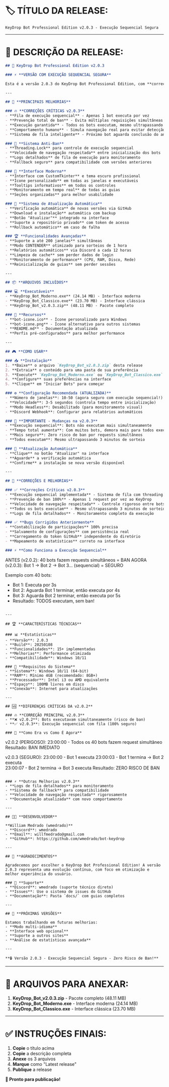 # 🏷️ TÍTULO DA RELEASE:

```
KeyDrop Bot Professional Edition v2.0.3 - Execução Sequencial Segura
```

---

# 📝 DESCRIÇÃO DA RELEASE:

```markdown
## 🚀 KeyDrop Bot Professional Edition v2.0.3

### ⚡ **VERSÃO COM EXECUÇÃO SEQUENCIAL SEGURA**

Esta é a versão 2.0.3 do KeyDrop Bot Professional Edition, com **correções críticas** para prevenção de ban e execução sequencial dos bots.

---

## 🎯 **PRINCIPAIS MELHORIAS**

### 🔥 **CORREÇÕES CRÍTICAS v2.0.3**
- **Fila de execução sequencial** - Apenas 1 bot executa por vez
- **Prevenção total de ban** - Evita múltiplas requisições simultâneas
- **Execução garantida** - Todos os bots executam, mesmo ultrapassando 3 minutos
- **Comportamento humano** - Simula navegação real para evitar detecção
- **Sistema de fila inteligente** - Próximo bot aguarda conclusão do anterior

### 🔄 **Sistema Anti-Ban**
- **Threading.Lock** para controle de execução sequencial
- **Velocidade de navegação respeitada** entre inicialização dos bots
- **Logs detalhados** de fila de execução para monitoramento
- **Fallback seguro** para compatibilidade com versões anteriores

### 🎨 **Interface Moderna**
- **Interface com CustomTkinter** e tema escuro profissional
- **Ícone personalizado** em todas as janelas e executáveis
- **Tooltips informativos** em todos os controles
- **Monitoramento em tempo real** de todas as guias
- **Seções organizadas** para melhor usabilidade

### 🔄 **Sistema de Atualização Automática**
- **Verificação automática** de novas versões via GitHub
- **Download e instalação** automática com backup
- **Botão "Atualizar"** integrado na interface
- **Suporte a repositório privado** com token de acesso
- **Rollback automático** em caso de falha

### 🏆 **Funcionalidades Avançadas**
- **Suporte a até 200 janelas** simultâneas
- **Modo CONTENDER** otimizado para sorteios de 1 hora
- **Relatórios automáticos** via Discord a cada 12 horas
- **Limpeza de cache** sem perder dados de login
- **Monitoramento de performance** (CPU, RAM, Disco, Rede)
- **Reinicialização de guias** sem perder sessões

---

## 📦 **ARQUIVOS INCLUÍDOS**

### 💻 **Executáveis**
- **KeyDrop_Bot_Moderno.exe** (24.14 MB) - Interface moderna
- **KeyDrop_Bot_Classico.exe** (23.70 MB) - Interface clássica
- **KeyDrop_Bot_v2.0.3.zip** (48.11 MB) - Pacote completo

### 🎨 **Recursos**
- **bot-icone.ico** - Ícone personalizado para Windows
- **bot-icone.png** - Ícone alternativo para outros sistemas
- **README.md** - Documentação atualizada
- **Perfis pré-configurados** para melhor performance

---

## 🎮 **COMO USAR**

### 📥 **Instalação**
1. **Baixe** o arquivo `KeyDrop_Bot_v2.0.3.zip` desta release
2. **Extraia** o conteúdo para uma pasta de sua preferência
3. **Execute** `KeyDrop_Bot_Moderno.exe` ou `KeyDrop_Bot_Classico.exe`
4. **Configure** suas preferências na interface
5. **Clique** em "Iniciar Bots" para começar

### ⚙️ **Configuração Recomendada (ATUALIZADA)**
- **Número de janelas**: 10-50 (agora seguro com execução sequencial!)
- **Velocidade**: 3-5 segundos (controla tempo entre inicialização)
- **Modo Headless**: Desabilitado (para monitoramento visual)
- **Discord Webhook**: Configurar para relatórios automáticos

### 🚨 **IMPORTANTE - Mudanças na v2.0.3**
- **Execução sequencial**: Bots não executam mais simultaneamente
- **Tempo total aumenta**: Com muitos bots, demora mais para todos executarem
- **Mais seguro**: Zero risco de ban por requests simultâneos
- **Todos executam**: Mesmo ultrapassando 3 minutos de sorteio

### 🔄 **Atualização Automática**
- **Clique** no botão "Atualizar" na interface
- **Aguarde** a verificação automática
- **Confirme** a instalação se nova versão disponível

---

## 🔧 **CORREÇÕES E MELHORIAS**

### ✅ **Correções Críticas v2.0.3**
- **Execução sequencial implementada** - Sistema de fila com threading.Lock
- **Prevenção de ban 100%** - Apenas 1 request por vez ao KeyDrop
- **Velocidade de navegação respeitada** - Controle rigoroso entre bots
- **Todos os bots executam** - Mesmo ultrapassando 3 minutos de sorteio
- **Logs de fila detalhados** - Monitoramento completo da execução

### ✅ **Bugs Corrigidos Anteriormente**
- **Contabilização de participações** 100% precisa
- **Salvamento de configurações** com persistência real
- **Carregamento do token GitHub** independente do diretório
- **Mapeamento de estatísticas** correto na interface

### ⚡ **Como Funciona a Execução Sequencial**
```
ANTES (v2.0.2): 40 bots fazem requests simultâneos = BAN
AGORA (v2.0.3): Bot 1 → Bot 2 → Bot 3... (sequencial) = SEGURO

Exemplo com 40 bots:
- Bot 1: Executa por 3s
- Bot 2: Aguarda Bot 1 terminar, então executa por 4s  
- Bot 3: Aguarda Bot 2 terminar, então executa por 5s
- Resultado: TODOS executam, sem ban!
```

---

## 🏆 **CARACTERÍSTICAS TÉCNICAS**

### 📊 **Estatísticas**
- **Versão**: 2.0.3
- **Build**: 20250108
- **Funcionalidades**: 15+ implementadas
- **Melhorias**: Performance otimizada
- **Compatibilidade**: Windows 10/11

### 🔧 **Requisitos do Sistema**
- **Sistema**: Windows 10/11 (64-bit)
- **RAM**: Mínimo 4GB (recomendado: 8GB+)
- **Processador**: Intel i3 ou AMD equivalente
- **Espaço**: 100MB livres em disco
- **Conexão**: Internet para atualizações

---

## 🆚 **DIFERENÇAS CRÍTICAS DA v2.0.2**

### 🔥 **CORREÇÃO PRINCIPAL v2.0.3**
- **❌ v2.0.2**: Bots executavam simultaneamente (risco de ban)
- **✅ v2.0.3**: Execução sequencial com fila (100% seguro)

### 🔄 **Como Era vs Como É Agora**
```
v2.0.2 (PERIGOSO):
23:00:00 - Todos os 40 bots fazem request simultâneo
Resultado: BAN IMEDIATO

v2.0.3 (SEGURO):
23:00:00 - Bot 1 executa
23:00:03 - Bot 1 termina → Bot 2 executa  
23:00:07 - Bot 2 termina → Bot 3 executa
Resultado: ZERO RISCO DE BAN
```

### ⚡ **Outras Melhorias v2.0.3**
- **Logs de fila detalhados** para monitoramento
- **Sistema de fallback** para compatibilidade
- **Velocidade de navegação respeitada** rigorosamente
- **Documentação atualizada** com novo comportamento

---

## 👨‍💻 **DESENVOLVEDOR**

**William Medrado (wmedrado)**
- **Discord**: wmedrado
- **Email**: willfmedrado@gmail.com
- **GitHub**: https://github.com/wmedrado/bot-keydrop

---

## 🎉 **AGRADECIMENTOS**

Agradecemos por escolher o KeyDrop Bot Professional Edition! A versão 2.0.3 representa uma evolução contínua, com foco em otimização e melhor experiência do usuário.

### 💬 **Suporte**
- **Discord**: wmedrado (suporte técnico direto)
- **Issues**: Use o sistema de issues do GitHub
- **Documentação**: Pasta `docs/` com guias completos

---

## 🚀 **PRÓXIMAS VERSÕES**

Estamos trabalhando em futuras melhorias:
- **Modo multi-idioma**
- **Interface web opcional**
- **Suporte a outros sites**
- **Análise de estatísticas avançada**

---

**🔒 Versão 2.0.3 - Execução Sequencial Segura - Zero Risco de Ban!**
```

---

# 📎 **ARQUIVOS PARA ANEXAR:**

1. **KeyDrop_Bot_v2.0.3.zip** - Pacote completo (48.11 MB)
2. **KeyDrop_Bot_Moderno.exe** - Interface moderna (24.14 MB)
3. **KeyDrop_Bot_Classico.exe** - Interface clássica (23.70 MB)

---

# ✅ **INSTRUÇÕES FINAIS:**

1. **Copie** o título acima
2. **Copie** a descrição completa
3. **Anexe** os 3 arquivos
4. **Marque** como "Latest release"
5. **Publique** a release

**🎉 Pronto para publicação!**
